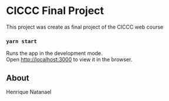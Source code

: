 # CICCC Final Project

This project was create as final project of the CICCC web course

### `yarn start`

Runs the app in the development mode.\
Open [http://localhost:3000](http://localhost:3000) to view it in the browser.

## About

Henrique Natanael

